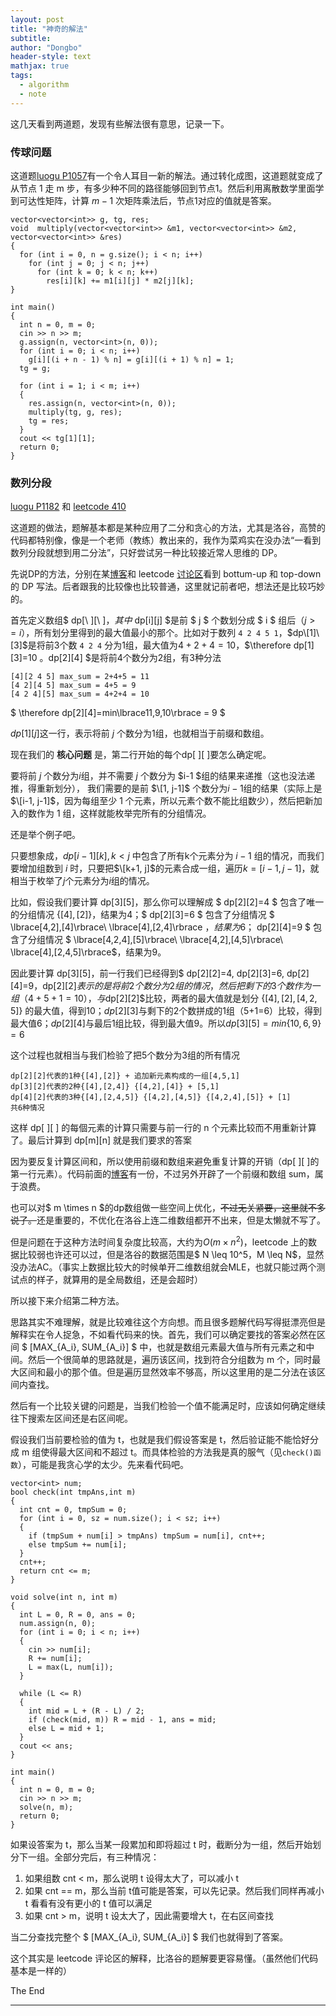 ```yaml
---
layout: post
title: "神奇的解法"
subtitle: 
author: "Dongbo"
header-style: text
mathjax: true
tags:
  - algorithm
  - note
---
```


这几天看到两道题，发现有些解法很有意思，记录一下。

### 传球问题

这道题[luogu P1057](https://www.luogu.com.cn/problem/P1057)有一个令人耳目一新的解法。通过转化成图，这道题就变成了从节点 1 走 m 步，有多少种不同的路径能够回到节点1。然后利用离散数学里面学到可达性矩阵，计算 $m-1$ 次矩阵乘法后，节点1对应的值就是答案。

    vector<vector<int>> g, tg, res;
    void  multiply(vector<vector<int>> &m1, vector<vector<int>> &m2, vector<vector<int>> &res)
    {
      for (int i = 0, n = g.size(); i < n; i++)
        for (int j = 0; j < n; j++)
          for (int k = 0; k < n; k++)
            res[i][k] += m1[i][j] * m2[j][k];
    }

    int main()
    {
      int n = 0, m = 0;
      cin >> n >> m;
      g.assign(n, vector<int>(n, 0));
      for (int i = 0; i < n; i++)
        g[i][(i + n - 1) % n] = g[i][(i + 1) % n] = 1;
      tg = g;

      for (int i = 1; i < m; i++)
      {
        res.assign(n, vector<int>(n, 0));
        multiply(tg, g, res);
        tg = res;
      }
      cout << tg[1][1];
      return 0;
    }


### 数列分段

[luogu P1182](https://www.luogu.com.cn/problem/P1182) 和 [leetcode 410](https://leetcode.com/problems/split-array-largest-sum/)

这道题的做法，题解基本都是某种应用了二分和贪心的方法，尤其是洛谷，高赞的代码都特别像，像是一个老师（教练）教出来的，我作为菜鸡实在没办法“一看到数列分段就想到用二分法”，只好尝试另一种比较接近常人思维的 DP。

先说DP的方法，分别在某[博客][1]和 leetcode [讨论区](https://leetcode.com/problems/split-array-largest-sum/discuss/141497/AC-Java-DFS-%2B-memorization)看到 bottum-up 和 top-down 的 DP 写法。后者跟我的比较像也比较普通，这里就记前者吧，想法还是比较巧妙的。

首先定义数组$ dp[\ ][\ ]$，其中$ dp\[i]\[j] $是前 $ j $ 个数划分成 $ i $ 组后$（j >= i）$，所有划分里得到的最大值最小的那个。比如对于数列 `4 2 4 5 1`，$dp\[1]\[3]$是将前3个数 `4 2 4` 分为1组，最大值为$4+2+4=10$，$\therefore dp[1][3]=10 $。$dp\[2]\[4] $是将前4个数分为2组，有3种分法

    [4][2 4 5] max_sum = 2+4+5 = 11 
    [4 2][4 5] max_sum = 4+5 = 9  
    [4 2 4][5] max_sum = 4+2+4 = 10  

$ \therefore dp\[2]\[4]=min\lbrace11,9,10\rbrace = 9 $

$dp[1][j]$这一行，表示将前 $j$ 个数分为1组，也就相当于前缀和数组。

现在我们的 **核心问题** 是，第二行开始的每个dp\[ ]\[ ]要怎么确定呢。

要将前 $j$ 个数分为$i$组，并不需要 $j$ 个数分为 $i-1 $组的结果来递推（这也没法递推，得重新划分），
我们需要的是前 $\[1, j-1]$ 个数分为$i-1$组的结果（实际上是$\[i-1, j-1]$，因为每组至少 $1$ 个元素，所以元素个数不能比组数少），然后把新加入的数作为 $1$ 组，这样就能枚举完所有的分组情况。

还是举个例子吧。

只要想象成，$dp[i-1][k], k < j$ 中包含了所有k个元素分为 $i-1$ 组的情况，而我们要增加组数到 $i$ 时，只要把$\[k+1, j]$的元素合成一组，遍历$k=[i-1, j-1]$，就相当于枚举了$j$个元素分为$i$组的情况。

比如，假设我们要计算 dp\[3]\[5]，那么你可以理解成 $ dp[2][2]=4 $ 包含了唯一的分组情况 $\lbrace[4],[2]\rbrace$，结果为4；$ dp[2][3]=6 $ 包含了分组情况 $ \lbrace[4,2],[4]\rbrace\ \lbrace[4],[2,4]\rbrace $，结果为6；$ dp[2][4]=9 $ 包含了分组情况 $ \lbrace[4,2,4],[5]\rbrace\ \lbrace[4,2],[4,5]\rbrace\ \lbrace[4],[2,4,5]\rbrace$，结果为9。 

因此要计算 dp\[3]\[5]，前一行我们已经得到$ dp[2][2]=4, dp[2][3]=6, dp[2][4]=9$，$dp[2][2]$表示的是将前2个数分为2组的情况，然后把剩下的3个数作为一组（4+5+1=10），与$dp[2][2]$比较，两者的最大值就是划分 $\lbrace [4],[2],[4,2,5] \rbrace$ 的最大值，得到10；$dp[2][3]$与剩下的2个数拼成的1组（5+1=6）比较，得到最大值6；$dp[2][4]$与最后1组比较，得到最大值9。所以$dp[3][5]=min\lbrace10, 6, 9 \rbrace = 6$

这个过程也就相当与我们检验了把5个数分为3组的所有情况

    dp[2][2]代表的1种{[4],[2]} + 追加新元素构成的一组[4,5,1]
    dp[3][2]代表的2种{[4],[2,4]} {[4,2],[4]} + [5,1]
    dp[4][2]代表的3种{[4],[2,4,5]} {[4,2],[4,5]} {[4,2,4],[5]} + [1]
    共6种情况

这样 dp\[ \]\[ \] 的每個元素的计算只需要与前一行的 n 个元素比较而不用重新计算了。最后计算到 dp\[m]\[n] 就是我们要求的答案

因为要反复计算区间和，所以使用前缀和数组来避免重复计算的开销（dp\[ \]\[ \]的第一行元素）。代码前面的[博客][1]有一份，不过另外开辟了一个前缀和数组 sum，属于浪费。

也可以对$ m \times n $的dp数组做一些空间上优化，~~不过无关紧要，这里就不多说了。~~还是重要的，不优化在洛谷上连二维数组都开不出来，但是太懒就不写了。

但是问题在于这种方法时间复杂度比较高，大约为$O(m \times n^2)$，leetcode 上的数据比较弱也许还可以过，但是洛谷的数据范围是$ N \leq 10^5，M \leq N$，显然没办法AC。（事实上数据比较大的时候单开二维数组就会MLE，也就只能过两个测试点的样子，就算用的是全局数组，还是会超时）

所以接下来介绍第二种方法。

思路其实不难理解，就是比较难往这个方向想。而且很多题解代码写得挺漂亮但是解释实在令人捉急，不如看代码来的快。首先，我们可以确定要找的答案必然在区间 $ [MAX_{A_i}, SUM_{A_i}] $ 中，也就是数组元素最大值与所有元素之和中间。然后一个很简单的思路就是，遍历该区间，找到符合分组数为 m 个，同时最大区间和最小的那个值。但是遍历显然效率不够高，所以这里用的是二分法在该区间内查找。

然后有一个比较关键的问题是，当我们检验一个值不能满足时，应该如何确定继续往下搜索左区间还是右区间呢。

假设我们当前要检验的值为 t，也就是我们假设答案是 t，然后验证能不能恰好分成 m 组使得最大区间和不超过 t。而具体检验的方法我是真的服气（见`check()函数`），可能是我贪心学的太少。先来看代码吧。

    vector<int> num;
    bool check(int tmpAns,int m)
    {
      int cnt = 0, tmpSum = 0;
      for (int i = 0, sz = num.size(); i < sz; i++)
      {
        if (tmpSum + num[i] > tmpAns) tmpSum = num[i], cnt++;
        else tmpSum += num[i];
      }
      cnt++;
      return cnt <= m;
    }

    void solve(int n, int m)
    {
      int L = 0, R = 0, ans = 0;
      num.assign(n, 0);
      for (int i = 0; i < n; i++)
      {
        cin >> num[i];
        R += num[i];
        L = max(L, num[i]);
      }

      while (L <= R)
      {
        int mid = L + (R - L) / 2;
        if (check(mid, m)) R = mid - 1, ans = mid;
        else L = mid + 1;
      }
      cout << ans;
    }

    int main()
    {
      int n = 0, m = 0;
      cin >> n >> m;
      solve(n, m);
      return 0;
    }

如果设答案为 t，那么当某一段累加和即将超过 t 时，截断分为一组，然后开始划分下一组。全部分完后，有三种情况：

1. 如果组数 cnt < m，那么说明 t 设得太大了，可以减小 t
2. 如果 cnt == m，那么当前 t值可能是答案，可以先记录。然后我们同样再减小 t 看看有没有更小的 t 值可以满足
3. 如果 cnt > m，说明 t 设太大了，因此需要增大 t，在右区间查找

当二分查找完整个 $ [MAX_{A_i}, SUM_{A_i}] $ 我们也就得到了答案。

这个其实是 leetcode 评论区的解释，比洛谷的题解要更容易懂。（虽然他们代码基本是一样的）

The End


----

[1]: https://www.cnblogs.com/grandyang/p/5933787.html